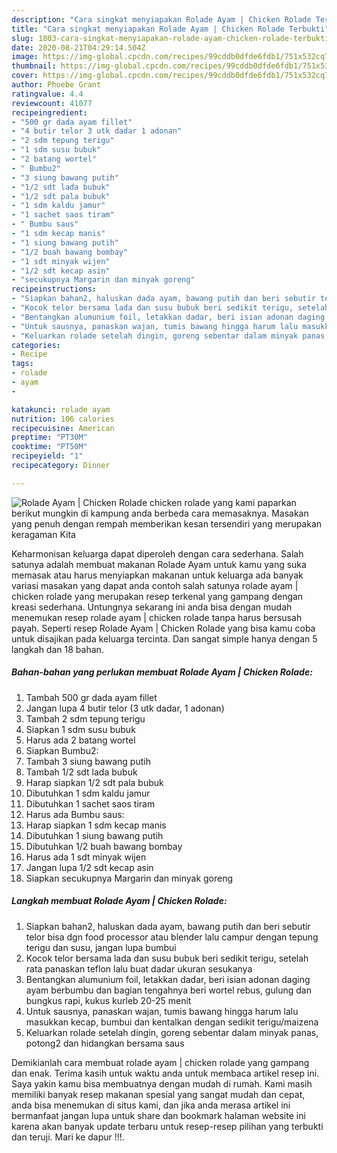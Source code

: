 ```yaml
---
description: "Cara singkat menyiapakan Rolade Ayam | Chicken Rolade Terbukti"
title: "Cara singkat menyiapakan Rolade Ayam | Chicken Rolade Terbukti"
slug: 1803-cara-singkat-menyiapakan-rolade-ayam-chicken-rolade-terbukti
date: 2020-08-21T04:29:14.504Z
image: https://img-global.cpcdn.com/recipes/99cddb0dfde6fdb1/751x532cq70/rolade-ayam-chicken-rolade-foto-resep-utama.jpg
thumbnail: https://img-global.cpcdn.com/recipes/99cddb0dfde6fdb1/751x532cq70/rolade-ayam-chicken-rolade-foto-resep-utama.jpg
cover: https://img-global.cpcdn.com/recipes/99cddb0dfde6fdb1/751x532cq70/rolade-ayam-chicken-rolade-foto-resep-utama.jpg
author: Phoebe Grant
ratingvalue: 4.4
reviewcount: 41077
recipeingredient:
- "500 gr dada ayam fillet"
- "4 butir telor 3 utk dadar 1 adonan"
- "2 sdm tepung terigu"
- "1 sdm susu bubuk"
- "2 batang wortel"
- " Bumbu2"
- "3 siung bawang putih"
- "1/2 sdt lada bubuk"
- "1/2 sdt pala bubuk"
- "1 sdm kaldu jamur"
- "1 sachet saos tiram"
- " Bumbu saus"
- "1 sdm kecap manis"
- "1 siung bawang putih"
- "1/2 buah bawang bombay"
- "1 sdt minyak wijen"
- "1/2 sdt kecap asin"
- "secukupnya Margarin dan minyak goreng"
recipeinstructions:
- "Siapkan bahan2, haluskan dada ayam, bawang putih dan beri sebutir telor bisa dgn food processor atau blender lalu campur dengan tepung terigu dan susu, jangan lupa bumbui"
- "Kocok telor bersama lada dan susu bubuk beri sedikit terigu, setelah rata panaskan teflon lalu buat dadar ukuran sesukanya"
- "Bentangkan alumunium foil, letakkan dadar, beri isian adonan daging ayam berbumbu dan bagian tengahnya beri wortel rebus, gulung dan bungkus rapi, kukus kurleb 20-25 menit"
- "Untuk sausnya, panaskan wajan, tumis bawang hingga harum lalu masukkan kecap, bumbui dan kentalkan dengan sedikit terigu/maizena"
- "Keluarkan rolade setelah dingin, goreng sebentar dalam minyak panas, potong2 dan hidangkan bersama saus"
categories:
- Recipe
tags:
- rolade
- ayam
- 

katakunci: rolade ayam  
nutrition: 106 calories
recipecuisine: American
preptime: "PT30M"
cooktime: "PT50M"
recipeyield: "1"
recipecategory: Dinner

---
```



![Rolade Ayam | Chicken Rolade](https://img-global.cpcdn.com/recipes/99cddb0dfde6fdb1/751x532cq70/rolade-ayam-chicken-rolade-foto-resep-utama.jpg)
 chicken rolade yang kami paparkan berikut mungkin di kampung anda berbeda cara memasaknya. Masakan yang penuh dengan rempah memberikan kesan tersendiri yang merupakan keragaman Kita



Keharmonisan keluarga dapat diperoleh dengan cara sederhana. Salah satunya adalah membuat makanan Rolade Ayam 
untuk kamu yang suka memasak atau harus menyiapkan makanan untuk keluarga ada banyak variasi masakan yang dapat anda contoh salah satunya rolade ayam | chicken rolade yang merupakan resep terkenal yang gampang dengan kreasi sederhana. Untungnya sekarang ini anda bisa dengan mudah menemukan resep rolade ayam | chicken rolade tanpa harus bersusah payah.
Seperti resep Rolade Ayam | Chicken Rolade yang bisa kamu coba untuk disajikan pada keluarga tercinta. Dan sangat simple hanya dengan 5 langkah dan 18 bahan.


<!--inarticleads1-->

##### Bahan-bahan yang perlukan membuat Rolade Ayam | Chicken Rolade:

1. Tambah 500 gr dada ayam fillet
1. Jangan lupa 4 butir telor (3 utk dadar, 1 adonan)
1. Tambah 2 sdm tepung terigu
1. Siapkan 1 sdm susu bubuk
1. Harus ada 2 batang wortel
1. Siapkan  Bumbu2:
1. Tambah 3 siung bawang putih
1. Tambah 1/2 sdt lada bubuk
1. Harap siapkan 1/2 sdt pala bubuk
1. Dibutuhkan 1 sdm kaldu jamur
1. Dibutuhkan 1 sachet saos tiram
1. Harus ada  Bumbu saus:
1. Harap siapkan 1 sdm kecap manis
1. Dibutuhkan 1 siung bawang putih
1. Dibutuhkan 1/2 buah bawang bombay
1. Harus ada 1 sdt minyak wijen
1. Jangan lupa 1/2 sdt kecap asin
1. Siapkan secukupnya Margarin dan minyak goreng




<!--inarticleads2-->

##### Langkah membuat  Rolade Ayam | Chicken Rolade:

1. Siapkan bahan2, haluskan dada ayam, bawang putih dan beri sebutir telor bisa dgn food processor atau blender lalu campur dengan tepung terigu dan susu, jangan lupa bumbui
1. Kocok telor bersama lada dan susu bubuk beri sedikit terigu, setelah rata panaskan teflon lalu buat dadar ukuran sesukanya
1. Bentangkan alumunium foil, letakkan dadar, beri isian adonan daging ayam berbumbu dan bagian tengahnya beri wortel rebus, gulung dan bungkus rapi, kukus kurleb 20-25 menit
1. Untuk sausnya, panaskan wajan, tumis bawang hingga harum lalu masukkan kecap, bumbui dan kentalkan dengan sedikit terigu/maizena
1. Keluarkan rolade setelah dingin, goreng sebentar dalam minyak panas, potong2 dan hidangkan bersama saus




Demikianlah cara membuat rolade ayam | chicken rolade yang gampang dan enak. Terima kasih untuk waktu anda untuk membaca artikel resep ini. Saya yakin kamu bisa membuatnya dengan mudah di rumah. Kami masih memiliki banyak resep makanan spesial yang sangat mudah dan cepat, anda bisa menemukan di situs kami, dan jika anda merasa artikel ini bermanfaat jangan lupa untuk share dan bookmark halaman website ini karena akan banyak update terbaru untuk resep-resep pilihan yang terbukti dan teruji. Mari ke dapur !!!. 
